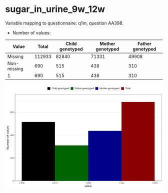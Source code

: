 # sugar_in_urine_9w_12w
Variable mapping to questionnaire: q1m, question AA398.
- Number of values:

| Value | Total | Child genotyped | Mother genotyped | Father genotyped |
| ----- | ----- | --------------- | ---------------- | ---------------- |
| Missing | 112933 | 82840 | 71331 | 49908 |
| Non-missing | 690 | 515 | 438 | 310 |
| 1 | 690 | 515 | 438 | 310 |



![](sugar_in_urine_9w_12w_n.png)



